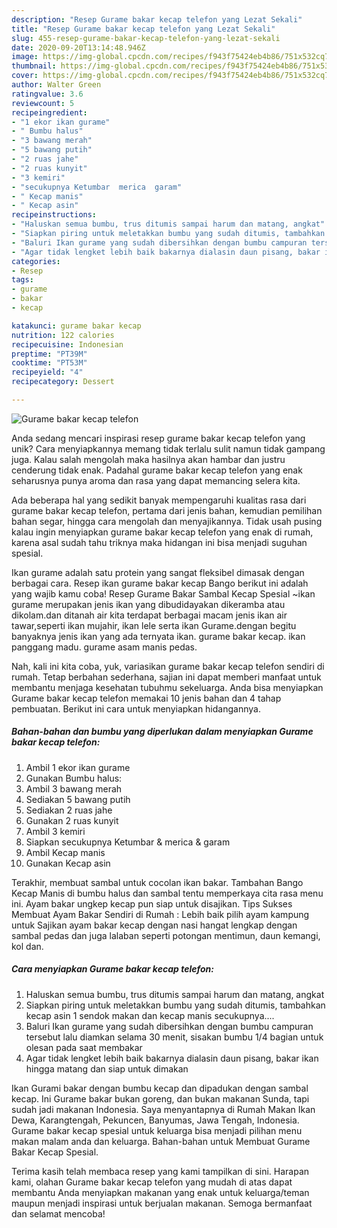 ```yaml
---
description: "Resep Gurame bakar kecap telefon yang Lezat Sekali"
title: "Resep Gurame bakar kecap telefon yang Lezat Sekali"
slug: 455-resep-gurame-bakar-kecap-telefon-yang-lezat-sekali
date: 2020-09-20T13:14:48.946Z
image: https://img-global.cpcdn.com/recipes/f943f75424eb4b86/751x532cq70/gurame-bakar-kecap-telefon-foto-resep-utama.jpg
thumbnail: https://img-global.cpcdn.com/recipes/f943f75424eb4b86/751x532cq70/gurame-bakar-kecap-telefon-foto-resep-utama.jpg
cover: https://img-global.cpcdn.com/recipes/f943f75424eb4b86/751x532cq70/gurame-bakar-kecap-telefon-foto-resep-utama.jpg
author: Walter Green
ratingvalue: 3.6
reviewcount: 5
recipeingredient:
- "1 ekor ikan gurame"
- " Bumbu halus"
- "3 bawang merah"
- "5 bawang putih"
- "2 ruas jahe"
- "2 ruas kunyit"
- "3 kemiri"
- "secukupnya Ketumbar  merica  garam"
- " Kecap manis"
- " Kecap asin"
recipeinstructions:
- "Haluskan semua bumbu, trus ditumis sampai harum dan matang, angkat"
- "Siapkan piring untuk meletakkan bumbu yang sudah ditumis, tambahkan kecap asin 1 sendok makan dan kecap manis secukupnya...."
- "Baluri Ikan gurame yang sudah dibersihkan dengan bumbu campuran tersebut lalu diamkan selama 30 menit, sisakan bumbu 1/4 bagian untuk olesan pada saat membakar"
- "Agar tidak lengket lebih baik bakarnya dialasin daun pisang, bakar ikan hingga matang dan siap untuk dimakan"
categories:
- Resep
tags:
- gurame
- bakar
- kecap

katakunci: gurame bakar kecap 
nutrition: 122 calories
recipecuisine: Indonesian
preptime: "PT39M"
cooktime: "PT53M"
recipeyield: "4"
recipecategory: Dessert

---
```



![Gurame bakar kecap telefon](https://img-global.cpcdn.com/recipes/f943f75424eb4b86/751x532cq70/gurame-bakar-kecap-telefon-foto-resep-utama.jpg)

Anda sedang mencari inspirasi resep gurame bakar kecap telefon yang unik? Cara menyiapkannya memang tidak terlalu sulit namun tidak gampang juga. Kalau salah mengolah maka hasilnya akan hambar dan justru cenderung tidak enak. Padahal gurame bakar kecap telefon yang enak seharusnya punya aroma dan rasa yang dapat memancing selera kita.

Ada beberapa hal yang sedikit banyak mempengaruhi kualitas rasa dari gurame bakar kecap telefon, pertama dari jenis bahan, kemudian pemilihan bahan segar, hingga cara mengolah dan menyajikannya. Tidak usah pusing kalau ingin menyiapkan gurame bakar kecap telefon yang enak di rumah, karena asal sudah tahu triknya maka hidangan ini bisa menjadi suguhan spesial.

Ikan gurame adalah satu protein yang sangat fleksibel dimasak dengan berbagai cara. Resep ikan gurame bakar kecap Bango berikut ini adalah yang wajib kamu coba! Resep Gurame Bakar Sambal Kecap Spesial ~ikan gurame merupakan jenis ikan yang dibudidayakan dikeramba atau dikolam.dan ditanah air kita terdapat berbagai macam jenis ikan air tawar,seperti ikan mujahir, ikan lele serta ikan Gurame.dengan begitu banyaknya jenis ikan yang ada ternyata ikan. gurame bakar kecap. ikan panggang madu. gurame asam manis pedas.


Nah, kali ini kita coba, yuk, variasikan gurame bakar kecap telefon sendiri di rumah. Tetap berbahan sederhana, sajian ini dapat memberi manfaat untuk membantu menjaga kesehatan tubuhmu sekeluarga. Anda bisa menyiapkan Gurame bakar kecap telefon memakai 10 jenis bahan dan 4 tahap pembuatan. Berikut ini cara untuk menyiapkan hidangannya.

<!--inarticleads1-->

##### Bahan-bahan dan bumbu yang diperlukan dalam menyiapkan Gurame bakar kecap telefon:

1. Ambil 1 ekor ikan gurame
1. Gunakan  Bumbu halus:
1. Ambil 3 bawang merah
1. Sediakan 5 bawang putih
1. Sediakan 2 ruas jahe
1. Gunakan 2 ruas kunyit
1. Ambil 3 kemiri
1. Siapkan secukupnya Ketumbar &amp; merica &amp; garam
1. Ambil  Kecap manis
1. Gunakan  Kecap asin


Terakhir, membuat sambal untuk cocolan ikan bakar. Tambahan Bango Kecap Manis di bumbu halus dan sambal tentu memperkaya cita rasa menu ini. Ayam bakar ungkep kecap pun siap untuk disajikan. Tips Sukses Membuat Ayam Bakar Sendiri di Rumah : Lebih baik pilih ayam kampung untuk Sajikan ayam bakar kecap dengan nasi hangat lengkap dengan sambal pedas dan juga lalaban seperti potongan mentimun, daun kemangi, kol dan. 

<!--inarticleads2-->

##### Cara menyiapkan Gurame bakar kecap telefon:

1. Haluskan semua bumbu, trus ditumis sampai harum dan matang, angkat
1. Siapkan piring untuk meletakkan bumbu yang sudah ditumis, tambahkan kecap asin 1 sendok makan dan kecap manis secukupnya....
1. Baluri Ikan gurame yang sudah dibersihkan dengan bumbu campuran tersebut lalu diamkan selama 30 menit, sisakan bumbu 1/4 bagian untuk olesan pada saat membakar
1. Agar tidak lengket lebih baik bakarnya dialasin daun pisang, bakar ikan hingga matang dan siap untuk dimakan


Ikan Gurami bakar dengan bumbu kecap dan dipadukan dengan sambal kecap. Ini Gurame bakar bukan goreng, dan bukan makanan Sunda, tapi sudah jadi makanan Indonesia. Saya menyantapnya di Rumah Makan Ikan Dewa, Karangtengah, Pekuncen, Banyumas, Jawa Tengah, Indonesia. Gurame bakar kecap spesial untuk keluarga bisa menjadi pilihan menu makan malam anda dan keluarga. Bahan-bahan untuk Membuat Gurame Bakar Kecap Spesial. 

Terima kasih telah membaca resep yang kami tampilkan di sini. Harapan kami, olahan Gurame bakar kecap telefon yang mudah di atas dapat membantu Anda menyiapkan makanan yang enak untuk keluarga/teman maupun menjadi inspirasi untuk berjualan makanan. Semoga bermanfaat dan selamat mencoba!
